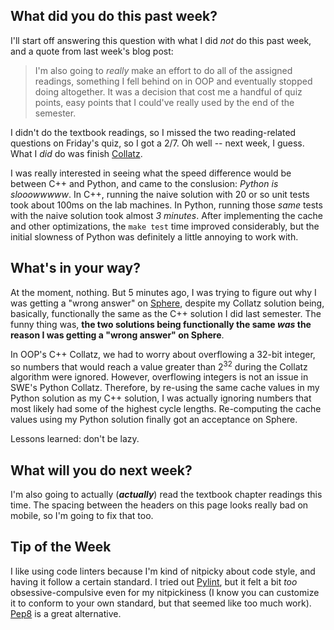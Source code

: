 ## What did you do this past week?
I'll start off answering this question with what I did *not* do this past week,
and a quote from last week's blog post:

> I'm also going to *really* make an effort to do all of the assigned
readings, something I fell behind on in OOP and eventually stopped doing
altogether. It was a decision that cost me a handful of quiz points, easy points
that I could've really used by the end of the semester.

I didn't do the textbook readings, so I missed the two reading-related questions
on Friday's quiz, so I got a 2/7. Oh well -- next week, I guess. What I *did*
do was finish
[Collatz](http://www.cs.utexas.edu/users/downing/cs373/projects/Collatz.html).

I was really interested in seeing what the speed difference would be
between C++ and Python, and came to the conslusion: *Python is slooowwwww*. 
In C++, running the naive solution with 20 or so unit tests took about 100ms
on the lab machines. In Python, running those *same* tests with the naive solution
took almost *3 minutes*.
After implementing the cache and other optimizations, the `make test` time
improved considerably, but the initial slowness of Python was definitely a
little annoying to work with.

## What's in your way?

At the moment, nothing. But 5 minutes ago, I was trying to figure out why I was getting
a "wrong answer" on [Sphere](http://www.spoj.com/problems/PROBTNPO/),
despite my Collatz solution being, basically, functionally the
same as the C++ solution I did last semester. The funny thing was, **the two
solutions being functionally the same _was_ the reason I was getting a
"wrong answer" on Sphere**. 

In OOP's C++ Collatz, we had to worry about overflowing
a 32-bit integer, so numbers that would reach a value greater than 2<sup>32</sup>
during the Collatz algorithm were ignored. However, overflowing
integers is not an issue in SWE's Python Collatz. Therefore, by re-using the same
cache values in my Python solution as my C++ solution, I was actually ignoring
numbers that most likely had some of the highest cycle lengths. Re-computing the
cache values using my Python solution finally got an acceptance on Sphere.

Lessons learned: don't be lazy.

## What will you do next week?

I'm also going to actually (**_actually_**) read the textbook chapter readings
this time. The spacing between the headers on this page looks really bad on
mobile, so I'm going to fix that too.

## Tip of the Week

I like using code linters because I'm kind of nitpicky about code style, and
having it follow a certain standard. I tried out [Pylint](http://www.pylint.org),
but it felt a bit *too* obsessive-compulsive even for my nitpickiness (I know you
can customize it to conform to your own standard, but that seemed like
too much work). [Pep8](https://pypi.python.org/pypi/pep8) is a great alternative. 

